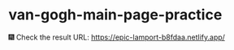 # van-gogh-main-page-practice
:fireworks: Check the result URL: https://epic-lamport-b8fdaa.netlify.app/
